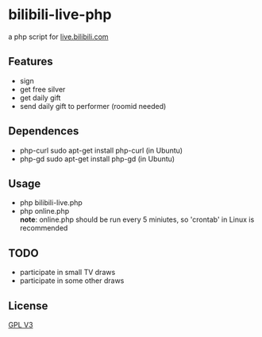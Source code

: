 # bilibili-live-php
a php script for [live.bilibili.com](live.bilibili.com)

## Features
- sign
- get free silver
- get daily gift
- send daily gift to performer (roomid needed)

## Dependences
- php-curl  sudo apt-get install php-curl (in Ubuntu)
- php-gd  sudo apt-get install php-gd (in Ubuntu)

## Usage
- php bilibili-live.php  
- php online.php  
**note**: online.php should be run every 5 miniutes, so 'crontab' in Linux is recommended

## TODO
- participate in small TV draws
- participate in some other draws

## License
[GPL V3](https://github.com/CHEATBEATER/bilibili-live-php/blob/master/LICENSE)
